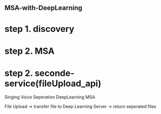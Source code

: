 ## MSA-with-DeepLearning


# step 1. discovery 

# step 2. MSA

# step 2. seconde-service(fileUpload_api)

Singing Voice Seperation DeepLearning MSA

File Upload -> transfer file to Deep Learning Server -> return seperated files  
